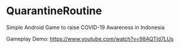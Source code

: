 # QuarantineRoutine
Simple Android Game to raise COVID-19 Awareness in Indonesia

Gameplay Demo: https://www.youtube.com/watch?v=98AQTld7LUs
